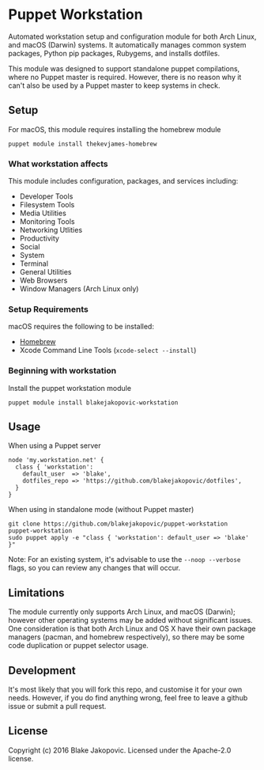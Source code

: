 # Puppet Workstation

Automated workstation setup and configuration module for both Arch Linux, and macOS (Darwin) systems. It automatically manages common system packages, Python pip packages, Rubygems, and installs dotfiles.

This module was designed to support standalone puppet compilations, where no Puppet master is required. However, there is no reason why it can't also be used by a Puppet master to keep systems in check.

## Setup

For macOS, this module requires installing the homebrew module
```
puppet module install thekevjames-homebrew
```

### What workstation affects

This module includes configuration, packages, and services including:
* Developer Tools
* Filesystem Tools
* Media Utilities
* Monitoring Tools
* Networking Utlities
* Productivity 
* Social
* System
* Terminal
* General Utilities
* Web Browsers
* Window Managers (Arch Linux only)

### Setup Requirements

macOS requires the following to be installed:
* [Homebrew](http://brew.sh)
* Xcode Command Line Tools (`xcode-select --install`)

### Beginning with workstation

Install the puppet workstation module

```
puppet module install blakejakopovic-workstation
```

## Usage

When using a Puppet server

```
node 'my.workstation.net' {
  class { 'workstation':
    default_user  => 'blake',
    dotfiles_repo => 'https://github.com/blakejakopovic/dotfiles',
  }
}
```

When using in standalone mode (without Puppet master)

```
git clone https://github.com/blakejakopovic/puppet-workstation
puppet-workstation
sudo puppet apply -e "class { 'workstation': default_user => 'blake' }"
```

Note: For an existing system, it's advisable to use the `--noop --verbose` flags, so you can review any changes that will occur.

## Limitations

The module currently only supports Arch Linux, and macOS (Darwin); however other operating systems may be added without significant issues. One consideration is that both Arch Linux and OS X have their own package managers (pacman, and homebrew respectively), so there may be some code duplication or puppet selector usage.

## Development

It's most likely that you will fork this repo, and customise it for your own needs. However, if you do find anything wrong, feel free to leave a github issue or submit a pull request.

## License
Copyright (c) 2016 Blake Jakopovic. Licensed under the Apache-2.0 license.